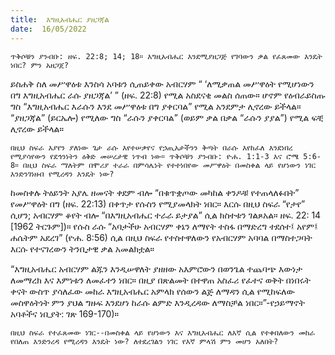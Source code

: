 ```yaml
---
title:  እግዚአብሔር ያዘጋጃል
date:  16/05/2022
---
```


`ጥቅሶቹን ያንብቡ: ዘፍ. 22:8; 14; 18። እግዚአብሔር እንደሚያዘጋጅ የገባውን ቃል የፈጸመው እንዴት ነበር? ምን አዘጋጀ?`

ይስሐቅ ስለ መሥዋዕቱ እንስሳ አባቱን ሲጠይቀው አብርሃም “ ‘ለሚቃጠል መሥዋዕት የሚሆነውን በግ እግዚአብሔር ራሱ ያዘጋጃል’ ” (ዘፍ. 22:8) የሚል አስደናቂ መልስ ሰጠው። ሆኖም የዕብራይስጡ ግስ “እግዚአብሔር እራሱን እንደ መሥዋዕቱ በግ ያቀርባል” የሚል አንደምታ ሊኖረው ይችላል።  “ያዘጋጃል” (ይርኤሎ) የሚለው ግስ “ራሱን ያቀርባል” (ወይም ቃል በቃል “ራሱን ያያል”) የሚል ፍቺ ሊኖረው ይችላል።

`በዚህ ስፍራ እያየን ያለነው ጌታ ራሱ እየተሠቃየና የኃጢአታችንን ቅጣት በራሱ እየከፈለ እንደነበረ የሚያሳየውን የደኅንነትን ዕቅድ መሠረታዊ ነጥብ ነው። ጥቅሶቹን ያንብቡ: ዮሐ. 1:1-3 እና ሮሜ 5:6-8። በዚህ ስፍራ ማለትም በሞሪያ ተራራ በምሳሌነት የተተነበየው መሥዋዕት በመስቀል ላይ የሆነውን ነገር እንድንገነዘብ የሚረዳን እንዴት ነው?`

ከመስቀሉ ትዕይንት አያሌ ዘመናት ቀደም ብሎ “በቁጥቋጦው መካከል ቀንዶቹ የተጠላለፉበት” የመሥዋዕት በግ (ዘፍ. 22:13) በቀጥታ የሱስን የሚያመላክት ነበር። እርሱ በዚህ ስፍራ “የታየ” ሲሆን; አብርሃም ቆየት ብሎ “በእግዚአብሔር ተራራ ይታያል” ሲል ክስተቱን ገልጾአል። ዘፍ. 22: 14 [1962 ትርጉም])። የሱስ ራሱ “አባታችሁ አብርሃም ቀኔን ለማየት ተስፋ በማድረግ ተደሰተ፤ አየም፤ ሐሴትም አደረገ” (ዮሐ. 8:56) ሲል በዚህ ስፍራ የተስተዋለውን የአብርሃም አባባል በማስተጋባት እርሱ የተናገረውን ትንቢታዊ ቃል አመልክቷል።

“እግዚአብሔር አብርሃም ልጁን እንዲሠዋለት ያዘዘው አእምሮውን በወንጌል ተጨባጭ እውነታ ለመማረክ እና እምነቱን ለመፈተን ነበር። በዚያ በጽልመት በተዋጠ አስፈሪ የፈተና ወቅት በነበሩት ቀናት ውስጥ ያሳለፈው መከራ እግዚአብሔር አምላክ የሰውን ልጅ ለማዳን ሲል የሚከፍለው መስዋዕትነት ምን ያህል ግዙፍ እንደሆነ ከራሱ ልምድ እንዲረዳው ለማስቻል ነበር።”-የኃይማኖት አባቶችና ነቢያት: ገጽ 169-170)።

`በዚህ ስፍራ የተፈጸመው ነገር--በመስቀል ላይ የሆነውን እና እግዚአብሔር ለእኛ ሲል የተቀበለውን መከራ የበለጠ እንድንረዳ የሚረዳን እንዴት ነው? ለተደረገልን ነገር የእኛ ምላሽ ምን መሆን አለበት?`